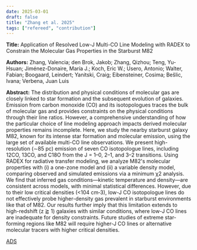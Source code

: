 ```yaml
---
date: 2025-03-01
draft: false
title: "Zhang et al. 2025"
tags: ["refereed", "contribution"]
---
```


**Title:** Application of Resolved Low-J Multi-CO Line Modeling with RADEX 
to Constrain the Molecular Gas Properties in the Starburst M82

**Authors:**  Zhang, Valencia; den Brok, Jakob; Zhang, Qizhou; Teng, Yu-Hsuan; Jiménez-Donaire, María J.; Koch, Eric W.; Usero, Antonio; Walter, Fabian; Boogaard, Leindert; Yanitski, Craig; Eibensteiner, Cosima; Bešlic, Ivana; Verbena, Juan Luis

**Abstract:** The distribution and physical conditions of molecular gas are closely linked to star formation and the subsequent evolution of galaxies. Emission from carbon monoxide (CO) and its isotopologues traces the bulk of molecular gas and provides constraints on the physical conditions through their line ratios. However, a comprehensive understanding of how the particular choice of line modeling approach impacts derived molecular properties remains incomplete. Here, we study the nearby starburst galaxy M82, known for its intense star formation and molecular emission, using the large set of available multi-CO line observations. We present high-resolution (∼85 pc) emission of seven CO isotopologue lines, including 12CO, 13CO, and C18O from the J = 1–0, 2–1, and 3–2 transitions. Using RADEX for radiative transfer modeling, we analyze M82's molecular properties with (i) a one-zone model and (ii) a variable density model, comparing observed and simulated emissions via a minimum χ2 analysis. We find that inferred gas conditions—kinetic temperature and density—are consistent across models, with minimal statistical differences. However, due to their low critical densities (<104 cm‑3), low-J CO isotopologue lines do not effectively probe higher-density gas prevalent in starburst environments like that of M82. Our results further imply that this limitation extends to high-redshift (z ⪆ 1) galaxies with similar conditions, where low-J CO lines are inadequate for density constraints. Future studies of extreme star-forming regions like M82 will require higher-J CO lines or alternative molecular tracers with higher critical densities. 

[ADS](https://ui.adsabs.harvard.edu/abs/2025ApJ...982...21Z/abstract)
